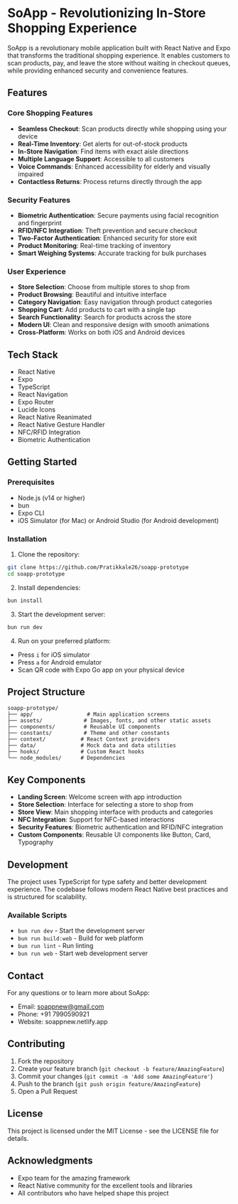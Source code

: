 # SoApp - Revolutionizing In-Store Shopping Experience

SoApp is a revolutionary mobile application built with React Native and Expo that transforms the traditional shopping experience. It enables customers to scan products, pay, and leave the store without waiting in checkout queues, while providing enhanced security and convenience features.

## Features

### Core Shopping Features
- **Seamless Checkout**: Scan products directly while shopping using your device
- **Real-Time Inventory**: Get alerts for out-of-stock products
- **In-Store Navigation**: Find items with exact aisle directions
- **Multiple Language Support**: Accessible to all customers
- **Voice Commands**: Enhanced accessibility for elderly and visually impaired
- **Contactless Returns**: Process returns directly through the app

### Security Features
- **Biometric Authentication**: Secure payments using facial recognition and fingerprint
- **RFID/NFC Integration**: Theft prevention and secure checkout
- **Two-Factor Authentication**: Enhanced security for store exit
- **Product Monitoring**: Real-time tracking of inventory
- **Smart Weighing Systems**: Accurate tracking for bulk purchases

### User Experience
- **Store Selection**: Choose from multiple stores to shop from
- **Product Browsing**: Beautiful and intuitive interface
- **Category Navigation**: Easy navigation through product categories
- **Shopping Cart**: Add products to cart with a single tap
- **Search Functionality**: Search for products across the store
- **Modern UI**: Clean and responsive design with smooth animations
- **Cross-Platform**: Works on both iOS and Android devices

## Tech Stack

- React Native
- Expo
- TypeScript
- React Navigation
- Expo Router
- Lucide Icons
- React Native Reanimated
- React Native Gesture Handler
- NFC/RFID Integration
- Biometric Authentication

## Getting Started

### Prerequisites

- Node.js (v14 or higher)
- bun
- Expo CLI
- iOS Simulator (for Mac) or Android Studio (for Android development)

### Installation

1. Clone the repository:
```bash
git clone https://github.com/Pratikkale26/soapp-prototype
cd soapp-prototype
```

2. Install dependencies:
```bash
bun install
```

3. Start the development server:
```bash
bun run dev
```

4. Run on your preferred platform:
- Press `i` for iOS simulator
- Press `a` for Android emulator
- Scan QR code with Expo Go app on your physical device

## Project Structure

```
soapp-prototype/
├── app/                 # Main application screens
├── assets/             # Images, fonts, and other static assets
├── components/         # Reusable UI components
├── constants/          # Theme and other constants
├── context/           # React Context providers
├── data/              # Mock data and data utilities
├── hooks/             # Custom React hooks
└── node_modules/      # Dependencies
```

## Key Components

- **Landing Screen**: Welcome screen with app introduction
- **Store Selection**: Interface for selecting a store to shop from
- **Store View**: Main shopping interface with products and categories
- **NFC Integration**: Support for NFC-based interactions
- **Security Features**: Biometric authentication and RFID/NFC integration
- **Custom Components**: Reusable UI components like Button, Card, Typography

## Development

The project uses TypeScript for type safety and better development experience. The codebase follows modern React Native best practices and is structured for scalability.

### Available Scripts

- `bun run dev` - Start the development server
- `bun run build:web` - Build for web platform
- `bun run lint` - Run linting
- `bun run web` - Start web development server

## Contact

For any questions or to learn more about SoApp:
- Email: soappnew@gmail.com
- Phone: +91 7990590921
- Website: soappnew.netlify.app

## Contributing

1. Fork the repository
2. Create your feature branch (`git checkout -b feature/AmazingFeature`)
3. Commit your changes (`git commit -m 'Add some AmazingFeature'`)
4. Push to the branch (`git push origin feature/AmazingFeature`)
5. Open a Pull Request

## License

This project is licensed under the MIT License - see the LICENSE file for details.

## Acknowledgments

- Expo team for the amazing framework
- React Native community for the excellent tools and libraries
- All contributors who have helped shape this project 